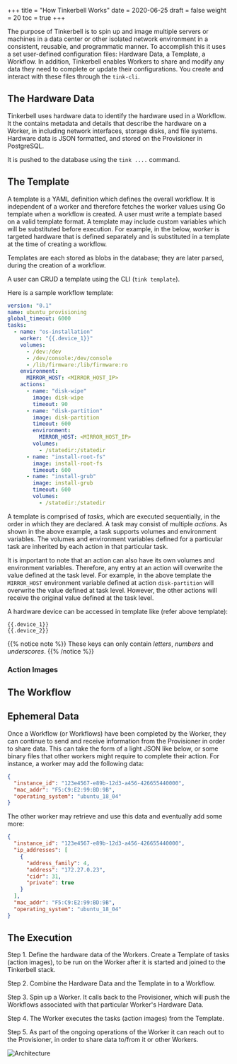 +++
title = "How Tinkerbell Works"
date = 2020-06-25
draft = false
weight = 20
toc = true
+++

The purpose of Tinkerbell is to spin up and image multiple servers or machines in a data center or other isolated network environment in a consistent, reusable, and programmatic manner. To accomplish this it uses a set user-defined configuration files: Hardware Data, a Template, a Workflow. In addition, Tinkerbell enables Workers to share and modify any data they need to complete or update their configurations. You create and interact with these files through the `tink-cli`.

## The Hardware Data

Tinkerbell uses hardware data to identify the hardware used in a Workflow. It the contains metadata and details that describe the hardware on a Worker, in including network interfaces, storage disks, and file systems. Hardware data is JSON formatted, and stored on the Provisioner in PostgreSQL.

It is pushed to the database using the `tink ....` command.

## The Template

A template is a YAML definition which defines the overall workflow.
It is independent of a worker and therefore fetches the worker values using Go template when a workflow is created.
A user must write a template based on a valid template format.
A template may include custom variables which will be substituted before execution.
For example, in the below, _worker_ is targeted hardware that is defined separately and is substituted in a template at the time of creating a workflow.

Templates are each stored as blobs in the database; they are later parsed, during the creation of a workflow.

A user can CRUD a template using the CLI (`tink template`).

Here is a sample workflow template:

```yaml
version: "0.1"
name: ubuntu_provisioning
global_timeout: 6000
tasks:
  - name: "os-installation"
    worker: "{{.device_1}}"
    volumes:
      - /dev:/dev
      - /dev/console:/dev/console
      - /lib/firmware:/lib/firmware:ro
    environment:
      MIRROR_HOST: <MIRROR_HOST_IP>
    actions:
      - name: "disk-wipe"
        image: disk-wipe
        timeout: 90
      - name: "disk-partition"
        image: disk-partition
        timeout: 600
        environment:
          MIRROR_HOST: <MIRROR_HOST_IP>
        volumes:
          - /statedir:/statedir
      - name: "install-root-fs"
        image: install-root-fs
        timeout: 600
      - name: "install-grub"
        image: install-grub
        timeout: 600
        volumes:
          - /statedir:/statedir
```

A template is comprised of _tasks_, which are executed sequentially, in the order in which they are declared.
A task may consist of multiple _actions_.
As shown in the above example, a task supports volumes and environment variables.
The volumes and environment variables defined for a particular task are inherited by each action in that particular task.

It is important to note that an action can also have its own volumes and environment variables.
Therefore, any entry at an action will overwrite the value defined at the task level.
For example, in the above template the `MIRROR_HOST` environment variable defined at action `disk-partition` will overwrite the value defined at task level.
However, the other actions will receive the original value defined at the task level.

A hardware device can be accessed in template like (refer above template):

```
{{.device_1}}
{{.device_2}}
```

{{% notice note %}}
These keys can only contain _letters_, _numbers_ and _underscores_.
{{% /notice %}}


### Action Images

## The Workflow

## Ephemeral Data

Once a Workflow (or Workflows) have been completed by the Worker, they can continue to send and receive information from the Provisioner in order to share data. This can take the form of a light JSON like below, or some binary files that other workers might require to complete their action.
For instance, a worker may add the following data:

```json
{
  "instance_id": "123e4567-e89b-12d3-a456-426655440000",
  "mac_addr": "F5:C9:E2:99:BD:9B",
  "operating_system": "ubuntu_18_04"
}
```

The other worker may retrieve and use this data and eventually add some more:

```json
{
  "instance_id": "123e4567-e89b-12d3-a456-426655440000",
  "ip_addresses": [
    {
      "address_family": 4,
      "address": "172.27.0.23",
      "cidr": 31,
      "private": true
    }
  ],
  "mac_addr": "F5:C9:E2:99:BD:9B",
  "operating_system": "ubuntu_18_04"
}
```

## The Execution

Step 1. Define the hardware data of the Workers. Create a Template of tasks (action images), to be run on the Worker after it is started and joined to the Tinkerbell stack.

Step 2. Combine the Hardware Data and the Template in to a Workflow.

Step 3. Spin up a Worker. It calls back to the Provisioner, which will push the Workflows associated with that particular Worker's Hardware Data.

Step 4. The Worker executes the tasks (action images) from the Template.

Step 5. As part of the ongoing operations of the Worker it can reach out to the Provisioner, in order to share data to/from it or other Workers.

![Architecture](/images/docs/ephemeral-data.png)

